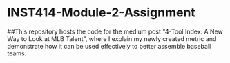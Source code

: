 # INST414-Module-2-Assignment

##This repository hosts the code for the medium post "4-Tool Index: A New Way to Look at MLB Talent", where I explain my newly created metric and demonstrate how it can be used effectively to better assemble baseball teams.
